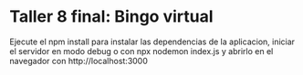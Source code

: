 # Taller 8 final: Bingo virtual
 
 Ejecute el npm install para instalar las dependencias de la aplicacion, iniciar el servidor en modo debug o con npx nodemon index.js y abrirlo en el navegador con http://localhost:3000